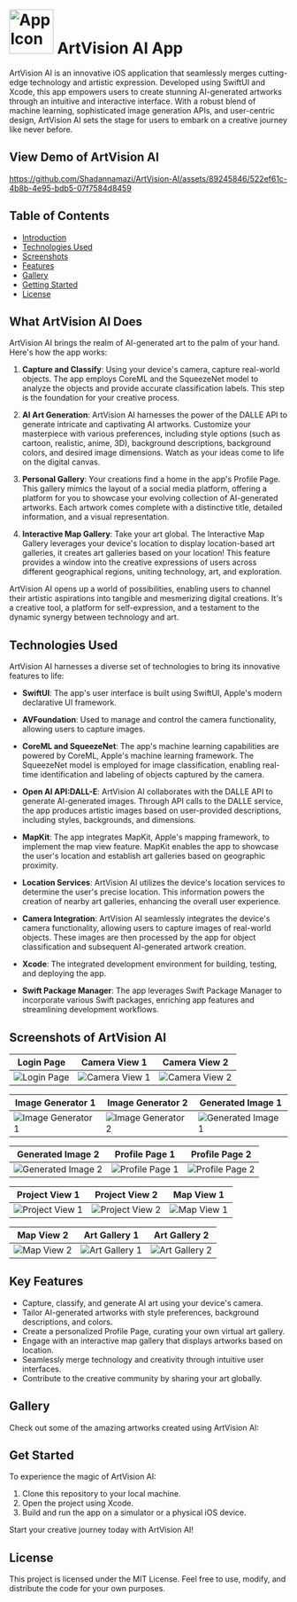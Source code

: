 # <img src="screenshots/AppIcon.png" alt="App Icon" width="80" height="80"> ArtVision AI App




ArtVision AI is an innovative iOS application that seamlessly merges cutting-edge technology and artistic expression. Developed using SwiftUI and Xcode, this app empowers users to create stunning AI-generated artworks through an intuitive and interactive interface. With a robust blend of machine learning, sophisticated image generation APIs, and user-centric design, ArtVision AI sets the stage for users to embark on a creative journey like never before.

## View Demo of ArtVision AI




https://github.com/Shadannamazi/ArtVision-AI/assets/89245846/522ef61c-4b8b-4e95-bdb5-07f7584d8459





## Table of Contents
- [Introduction](#what-artvision-ai-does)
- [Technologies Used](#technologies-used)
- [Screenshots](#screenshots-of-artvision-ai)
- [Features](#key-features)
- [Gallery](#gallery)
- [Getting Started](#Get-Started)
- [License](#license)

## What ArtVision AI Does

ArtVision AI brings the realm of AI-generated art to the palm of your hand. Here's how the app works:

1. **Capture and Classify**: Using your device's camera, capture real-world objects. The app employs CoreML and the SqueezeNet model to analyze the objects and provide accurate classification labels. This step is the foundation for your creative process.

2. **AI Art Generation**: ArtVision AI harnesses the power of the DALLE API to generate intricate and captivating AI artworks. Customize your masterpiece with various preferences, including style options (such as cartoon, realistic, anime, 3D), background descriptions, background colors, and desired image dimensions. Watch as your ideas come to life on the digital canvas.

3. **Personal Gallery**: Your creations find a home in the app's Profile Page. This gallery mimics the layout of a social media platform, offering a platform for you to showcase your evolving collection of AI-generated artworks. Each artwork comes complete with a distinctive title, detailed information, and a visual representation.

4. **Interactive Map Gallery**: Take your art global. The Interactive Map Gallery leverages your device's location to display location-based art galleries, it creates art galleries based on your location! This feature provides a window into the creative expressions of users across different geographical regions, uniting technology, art, and exploration.

ArtVision AI opens up a world of possibilities, enabling users to channel their artistic aspirations into tangible and mesmerizing digital creations. It's a creative tool, a platform for self-expression, and a testament to the dynamic synergy between technology and art.

## Technologies Used

ArtVision AI harnesses a diverse set of technologies to bring its innovative features to life:

* **SwiftUI**: The app's user interface is built using SwiftUI, Apple's modern declarative UI framework.
  
* **AVFoundation**: Used to manage and control the camera functionality, allowing users to capture images.
  
* **CoreML and SqueezeNet**: The app's machine learning capabilities are powered by CoreML, Apple's machine learning framework. The SqueezeNet model is employed for image classification, enabling real-time identification and labeling of objects captured by the camera.
  
* **Open AI API:DALL-E**: ArtVision AI collaborates with the DALLE API to generate AI-generated images. Through API calls to the DALLE service, the app produces artistic images based on user-provided descriptions, including styles, backgrounds, and dimensions.
  
* **MapKit**: The app integrates MapKit, Apple's mapping framework, to implement the map view feature. MapKit enables the app to showcase the user's location and establish art galleries based on geographic proximity.
  
* **Location Services**: ArtVision AI utilizes the device's location services to determine the user's precise location. This information powers the creation of nearby art galleries, enhancing the overall user experience.
  
* **Camera Integration**: ArtVision AI seamlessly integrates the device's camera functionality, allowing users to capture images of real-world objects. These images are then processed by the app for object classification and subsequent AI-generated artwork creation.
  
* **Xcode**: The integrated development environment for building, testing, and deploying the app.
  
* **Swift Package Manager**: The app leverages Swift Package Manager to incorporate various Swift packages, enriching app features and streamlining development workflows.

## Screenshots of ArtVision AI

| Login Page | Camera View 1 | Camera View 2 |
|------------|---------------|---------------|
| ![Login Page](screenshots/login.PNG) | ![Camera View 1](screenshots/camerapic1.PNG) | ![Camera View 2](screenshots/camerapic2.PNG) |

| Image Generator 1 | Image Generator 2 | Generated Image 1 |
|-------------------|-------------------|-------------------|
| ![Image Generator 1](screenshots/im2.PNG) | ![Image Generator 2](screenshots/im1.PNG) | ![Generated Image 1](screenshots/generated1.PNG) |

| Generated Image 2 | Profile Page 1 | Profile Page 2 |
|-------------------|-----------------|-----------------|
| ![Generated Image 2](screenshots/generated2.PNG) | ![Profile Page 1](screenshots/profile1.PNG) | ![Profile Page 2](screenshots/profile2.PNG) |

| Project View 1 | Project View 2 | Map View 1 |
|-----------------|-----------------|------------|
| ![Project View 1](screenshots/project3.PNG) | ![Project View 2](screenshots/project2.PNG) | ![Map View 1](screenshots/map4.PNG) |

| Map View 2 | Art Gallery 1 | Art Gallery 2 |
|------------|---------------|---------------|
| ![Map View 2](screenshots/map3.PNG) | ![Art Gallery 1](screenshots/artgallery1.PNG) | ![Art Gallery 2](screenshots/artgallery2.PNG) |


## Key Features

- Capture, classify, and generate AI art using your device's camera.
- Tailor AI-generated artworks with style preferences, background descriptions, and colors.
- Create a personalized Profile Page, curating your own virtual art gallery.
- Engage with an interactive map gallery that displays artworks based on location.
- Seamlessly merge technology and creativity through intuitive user interfaces.
- Contribute to the creative community by sharing your art globally.


  
## Gallery
Check out some of the amazing artworks created using ArtVision AI:

## Get Started

To experience the magic of ArtVision AI:

1. Clone this repository to your local machine.
2. Open the project using Xcode.
3. Build and run the app on a simulator or a physical iOS device.

Start your creative journey today with ArtVision AI!

## License
This project is licensed under the MIT License. Feel free to use, modify, and distribute the code for your own purposes.

